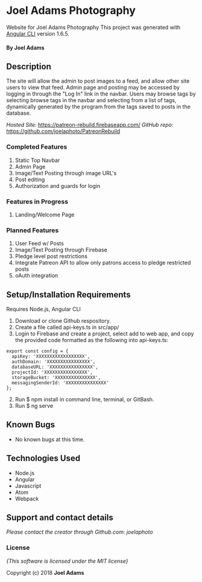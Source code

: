 # Joel Adams Photography  

Website for Joel Adams Photography
This project was generated with [Angular CLI](https://github.com/angular/angular-cli) version 1.6.5.

#### By **Joel Adams**

## Description

 The site will allow the admin to post images to a feed, and allow other site users to view that feed. Admin page and posting may be accessed by logging in through the "Log In" link in the navbar. Users may browse tags by selecting browse tags in the navbar and selecting from a list of tags, dynamically generated by the program from the tags saved to posts in the database.

*Hosted Site:* https://patreon-rebuild.firebaseapp.com/
*GitHub repo:* https://github.com/joelaphoto/PatreonRebuild

### Completed Features
1. Static Top Navbar
2. Admin Page
3. Image/Text Posting through image URL's
4. Post editing
5. Authorization and guards for login


### Features in Progress
1. Landing/Welcome Page

### Planned Features
1. User Feed w/ Posts
2. Image/Text Posting through Firebase
3. Pledge level post restrictions
4. Integrate Patreon API to allow only patrons access to pledge restricted posts
5. oAuth integration

## Setup/Installation Requirements
Requires Node.js, Angular CLI

1. Download or clone Github respository.
2. Create a file called api-keys.ts in src/app/
3. Login to Firebase and create a project, select add to web app, and copy the provided code formatted as the following into api-keys.ts:
```
export const config = {
  apiKey: 'XXXXXXXXXXXXXXXXXX',
  authDomain: 'XXXXXXXXXXXXXXXX',
  databaseURL: 'XXXXXXXXXXXXXXXX',
  projectId: 'XXXXXXXXXXXXXXXX',
  storageBucket: 'XXXXXXXXXXXXXXX',
  messagingSenderId: 'XXXXXXXXXXXXXXX'
};
```
2. Run $ npm install in command line, terminal, or GitBash.
3. Run $ ng serve

## Known Bugs
* No known bugs at this time.

## Technologies Used
* Node.js
* Angular
* Javascript
* Atom
* Webpack

## Support and contact details

_Please contact  the creator through Github.com: joelaphoto_

### License

*{This software is licensed under the MIT license}*

Copyright (c) 2018 **Joel Adams**
